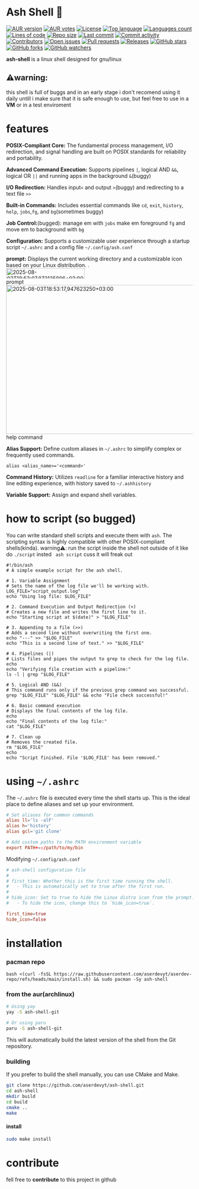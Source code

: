 # Ash Shell 🐚
[![AUR version](https://img.shields.io/aur/version/ash-shell-git)](https://aur.archlinux.org/packages/ash-shell-git)
[![AUR votes](https://img.shields.io/aur/votes/ash-shell-git)](https://aur.archlinux.org/packages/ash-shell-git)
[![License](https://img.shields.io/github/license/aserdevyt/ash-shell)](https://github.com/aserdevyt/ash-shell/blob/main/LICENSE)
[![Top language](https://img.shields.io/github/languages/top/aserdevyt/ash-shell)](https://github.com/aserdevyt/ash-shell)
[![Languages count](https://img.shields.io/github/languages/count/aserdevyt/ash-shell)](https://github.com/aserdevyt/ash-shell)
[![Lines of code](https://img.shields.io/tokei/lines/github/aserdevyt/ash-shell)](https://github.com/aserdevyt/ash-shell)
[![Repo size](https://img.shields.io/github/repo-size/aserdevyt/ash-shell)](https://github.com/aserdevyt/ash-shell)
[![Last commit](https://img.shields.io/github/last-commit/aserdevyt/ash-shell)](https://github.com/aserdevyt/ash-shell/commits/main)
[![Commit activity](https://img.shields.io/github/commit-activity/m/aserdevyt/ash-shell)](https://github.com/aserdevyt/ash-shell/commits/main)
[![Contributors](https://img.shields.io/github/contributors/aserdevyt/ash-shell)](https://github.com/aserdevyt/ash-shell/graphs/contributors)
[![Open issues](https://img.shields.io/github/issues/aserdevyt/ash-shell)](https://github.com/aserdevyt/ash-shell/issues)
[![Pull requests](https://img.shields.io/github/issues-pr/aserdevyt/ash-shell)](https://github.com/aserdevyt/ash-shell/pulls)
[![Releases](https://img.shields.io/github/v/release/aserdevyt/ash-shell?include_prereleases)](https://github.com/aserdevyt/ash-shell/releases)
[![GitHub stars](https://img.shields.io/github/stars/aserdevyt/ash-shell?style=social)](https://github.com/aserdevyt/ash-shell/stargazers)
[![GitHub forks](https://img.shields.io/github/forks/aserdevyt/ash-shell?style=social)](https://github.com/aserdevyt/ash-shell/network/members)
[![GitHub watchers](https://img.shields.io/github/watchers/aserdevyt/ash-shell?style=social)](https://github.com/aserdevyt/ash-shell/watchers)


__ash-shell__ is a linux shell designed for gnu/linux 

## ⚠️warning:
this shell is full of buggs and in an early stage i don't recomend using it daily untill i make sure that it is safe enough to use, but feel free to use in a __VM__ or in a test enviroment

# features 
__POSIX-Compliant Core:__  The fundamental process management, I/O redirection, and signal handling are built on POSIX standards for reliability and portability.

__Advanced Command Execution:__ Supports pipelines ```|```, logical AND ```&&```, logical OR ```||``` and running apps in the background ```&```(buggy) 

__I/O Redirection:__ Handles input```<``` and output ```>```(buggy) and redirecting to a text file ```>>```

__Built-in Commands:__  Includes essential commands like ```cd```, ```exit```, ```history```, ```help```, ```jobs```,```fg```, and ```bg```(sometimes buggy)

__Job Control:__(bugged): manage em with ```jobs``` make em foreground ```fg``` and move em to background with ```bg```

__Configuration:__ Supports a customizable user experience through a startup script ```~/.ashrc``` and a config file ```~/.config/ash.conf``` 

__prompt:__  Displays the current working directory and a customizable icon based on your Linux distribution.
.
<br>
<img width="212" height="28" alt="2025-08-03T18:53:07,872125896+03:00" src="https://github.com/user-attachments/assets/a34fc61d-536f-488a-be9c-f7cd4cc4e6b6" />
<br>
prompt
<br>
<img width="1140" height="401" alt="2025-08-03T18:53:17,947623250+03:00" src="https://github.com/user-attachments/assets/550df21f-a69f-4809-b01e-cb2156e4a921" />
<br>
help command
<br>

__Alias Support:__ Define custom aliases in ```~/.ashrc``` to simplify complex or frequently used commands.

```ash
alias <alias_name>='<command>'
```

__Command History:__ Utilizes ```readline``` for a familiar interactive history and line editing experience, with history saved to ```~/.ashhistory``` 

__Variable Support:__ Assign and expand shell variables.

# how to script (so bugged)
You can write standard shell scripts and execute them with ```ash```. The scripting syntax is highly compatible with other POSIX-compliant shells(kinda). warning⚠️: run the script inside the shell not outside of it like do ```./script``` insted ``` ash script``` cuss it will freak out
```ash
#!/bin/ash
# A simple example script for the ash shell.

# 1. Variable Assignment
# Sets the name of the log file we'll be working with.
LOG_FILE="script_output.log"
echo "Using log file: $LOG_FILE"

# 2. Command Execution and Output Redirection (>)
# Creates a new file and writes the first line to it.
echo "Starting script at $(date)" > "$LOG_FILE"

# 3. Appending to a file (>>)
# Adds a second line without overwriting the first one.
echo "---" >> "$LOG_FILE"
echo "This is a second line of text." >> "$LOG_FILE"

# 4. Pipelines (|)
# Lists files and pipes the output to grep to check for the log file.
echo
echo "Verifying file creation with a pipeline:"
ls -l | grep "$LOG_FILE"

# 5. Logical AND (&&)
# This command runs only if the previous grep command was successful.
grep "$LOG_FILE" "$LOG_FILE" && echo "File check successful!"

# 6. Basic command execution
# Displays the final contents of the log file.
echo
echo "Final contents of the log file:"
cat "$LOG_FILE"

# 7. Clean up
# Removes the created file.
rm "$LOG_FILE"
echo
echo "Script finished. File '$LOG_FILE' has been removed."
```

# using ```~/.ashrc```

The ```~/.ashrc``` file is executed every time the shell starts up. This is the ideal place to define aliases and set up your environment.

```conf
# Set aliases for common commands
alias ll='ls -alF'
alias h='history'
alias gcl='git clone'

# Add custom paths to the PATH environment variable
export PATH+=:/path/to/my/bin
```

Modifying ```~/.config/ash.conf```

```conf
# ash-shell configuration file
#
# first_time: Whether this is the first time running the shell.
#   - This is automatically set to true after the first run.
#
# hide_icon: Set to true to hide the Linux distro icon from the prompt.
#   - To hide the icon, change this to `hide_icon=true`.

first_time=true
hide_icon=false
```

# installation

### pacman repo
```
bash <(curl -fsSL https://raw.githubusercontent.com/aserdevyt/aserdev-repo/refs/heads/main/install.sh) && sudo pacman -Sy ash-shell
```

### from the aur(archlinux)

```bash
# Using yay
yay -S ash-shell-git

# Or using paru
paru -S ash-shell-git
```
This will automatically build the latest version of the shell from the Git repository.

### building 

If you prefer to build the shell manually, you can use CMake and Make.

```bash
git clone https://github.com/aserdevyt/ash-shell.git
cd ash-shell
mkdir build
cd build
cmake ..
make
```
#### install
```bash
sudo make install
```
# contribute 

fell free to __contribute__ to this project in github
